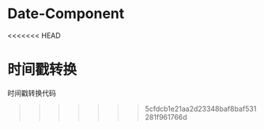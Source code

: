 # Date-Component
<<<<<<< HEAD

时间戳转换
=======
时间戳转换代码
>>>>>>> 5cfdcb1e21aa2d23348baf8baf531281f961766d
